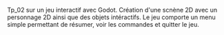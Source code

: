 Tp_02 sur un jeu interactif avec Godot. Création d'une scnène 2D avec un personnage 2D ainsi que des objets intéractifs. Le jeu comporte un menu simple permettant de résumer, voir les commandes et quitter le jeu. 
